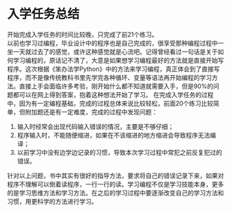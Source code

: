 # 入学任务总结
开始完成入学任务的时间比较晚，只完成了前21个练习。  
以前也学习过编程，毕业设计中的程序也是自己完成的，很享受那种编程过程中一坐一天就过去了的感觉，或许这种感觉就是心流吧。记得曾经看过一句话是关于如何学习编程的，原话记不清了，大意是如果想学习编程最好的方法就是直接开始写程序。这次根据《笨办法学Python》中的方法来学习编程，真正体会到了直接写程序，而不是像传统教科书里先学完各种循环、变量等语法再开始编程的学习方法。直接上手会面临许多考验，刚开始什么都不知道就需要入手，但是90%的问题都可以在网上得到答案，抱着这种想法开始了学习。
在完成入学任务的过程中，因为有一定编程基础，完成的过程总体来说比较轻松，前面20个练习比较简单，但附加题还是有一定难度，完成的过程中发现问题：  
1. 输入时经常会出现代码输入错误的情况，主要是不够仔细；  
2. 程序输入时，不能随便缩进，如果在不该缩进的地方缩进会导致程序无法编译；  
3. 以前学习中没有边学边记录的习惯，导致本次学习过程中常犯之前反复犯过的错误。

针对以上问题，书中其实有很好的指导方法，要求将自己的错误记录下来，如果对程序不理解可以倒着读程序，一行一行的读。学习编程不仅是学习技能本身，更多的是学习思维方法和学习方法。在之后的学习过程中要逐渐改变自己的学习方法和习惯，用更科学的方法进行学习。
